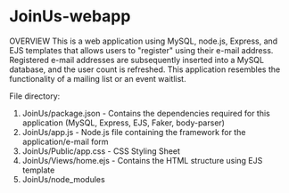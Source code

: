 # JoinUs-webapp

OVERVIEW
This is a web application using MySQL, node.js, Express, and EJS templates that allows users to "register" using their e-mail address. Registered e-mail addresses are subsequently inserted into a MySQL database, and the user count is refreshed. This application resembles the functionality of a mailing list or an event waitlist.

File directory:
1. JoinUs/package.json - Contains the dependencies required for this application (MySQL, Express, EJS, Faker, body-parser)
2. JoinUs/app.js - Node.js file containing the framework for the application/e-mail form
3. JoinUs/Public/app.css - CSS Styling Sheet
4. JoinUs/Views/home.ejs - Contains the HTML structure using EJS template
5. JoinUs/node_modules
